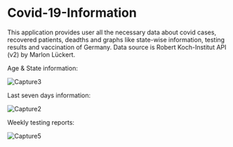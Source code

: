 # Covid-19-Information
This application provides user all the necessary data about covid cases, recovered patients, deadths and graphs like state-wise information, testing results and vaccination of Germany. Data source is Robert Koch-Institut API (v2) by Marlon Lückert.

Age & State information:

![Capture3](https://user-images.githubusercontent.com/37554815/130457729-5cf21489-74c0-4f1c-ac99-c3a20cc1f640.PNG)

Last seven days information:

![Capture2](https://user-images.githubusercontent.com/37554815/130457707-7d40ea89-95b3-473a-b136-04acaf929e97.PNG)

Weekly testing reports:

![Capture5](https://user-images.githubusercontent.com/37554815/130457781-d593d576-2530-4d05-b08e-bfa1df8b5d5e.PNG)

